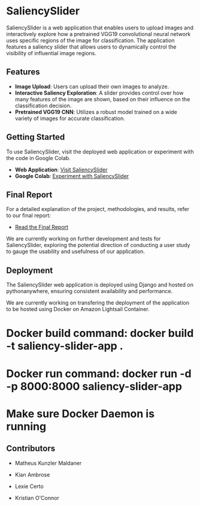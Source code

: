 # SaliencySlider

SaliencySlider is a web application that enables users to upload images and interactively explore how a pretrained VGG19 convolutional neural network uses specific regions of the image for classification. The application features a saliency slider that allows users to dynamically control the visibility of influential image regions.

## Features

- **Image Upload**: Users can upload their own images to analyze.
- **Interactive Saliency Exploration**: A slider provides control over how many features of the image are shown, based on their influence on the classification decision.
- **Pretrained VGG19 CNN**: Utilizes a robust model trained on a wide variety of images for accurate classification.

## Getting Started

To use SaliencySlider, visit the deployed web application or experiment with the code in Google Colab.

- **Web Application**: [Visit SaliencySlider](https://matheusmaldaner.pythonanywhere.com/GradCam/)
- **Google Colab**: [Experiment with SaliencySlider](https://colab.research.google.com/drive/1xJEuaht0o6cHeA3eo6A3KWSu14sSp-wY?usp=sharing)

## Final Report

For a detailed explanation of the project, methodologies, and results, refer to our final report:

- [Read the Final Report](./SaliencySlider_Report.pdf)

We are currently working on further development and tests for SaliencySlider, exploring the potential direction of conducting a user study to gauge the usability and usefulness of our application.

## Deployment

The SaliencySlider web application is deployed using Django and hosted on pythonanywhere, ensuring consistent availability and performance.

We are currently working on transfering the deployment of the application to be hosted using Docker on Amazon Lightsail Container.

# Docker build command: docker build -t saliency-slider-app .
# Docker run command: docker run -d -p 8000:8000 saliency-slider-app
# Make sure Docker Daemon is running


## Contributors

* Matheus Kunzler Maldaner

* Kian Ambrose

* Lexie Certo

* Kristian O'Connor